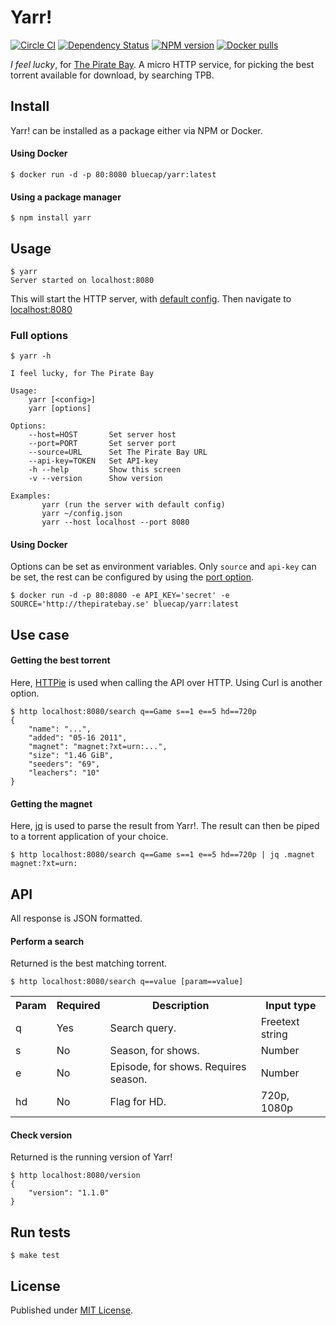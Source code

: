 # Yarr!

[![Circle CI](https://img.shields.io/circleci/project/bluecap-se/yarr.svg?style=flat-square)](https://circleci.com/gh/bluecap-se/yarr)
[![Dependency Status](https://img.shields.io/gemnasium/bluecap-se/yarr.svg?style=flat-square)](https://gemnasium.com/bluecap-se/yarr)
[![NPM version](https://img.shields.io/npm/v/yarr.svg?style=flat-square)](https://www.npmjs.com/package/yarr)
[![Docker pulls](https://img.shields.io/docker/pulls/bluecap/yarr.svg?style=flat-square)](https://registry.hub.docker.com/u/bluecap/yarr/)


*I feel lucky*, for [The Pirate Bay](https://thepiratebay.se/). A micro HTTP service,
for picking the best torrent available for download, by searching TPB.

## Install

Yarr! can be installed as a package either via NPM or Docker.

#### Using Docker

```console
$ docker run -d -p 80:8080 bluecap/yarr:latest
```

#### Using a package manager

```console
$ npm install yarr
```

## Usage

```console
$ yarr
Server started on localhost:8080
```

This will start the HTTP server, with [default config](https://github.com/bluecap-se/yarr/blob/master/lib/defaults.json).
Then navigate to [localhost:8080](http://localhost:8080)

### Full options

```console
$ yarr -h

I feel lucky, for The Pirate Bay

Usage:
    yarr [<config>]
    yarr [options]

Options:
    --host=HOST       Set server host
    --port=PORT       Set server port
    --source=URL      Set The Pirate Bay URL
    --api-key=TOKEN   Set API-key
    -h --help         Show this screen
    -v --version      Show version

Examples:
       yarr (run the server with default config)
       yarr ~/config.json
       yarr --host localhost --port 8080
```

#### Using Docker

Options can be set as environment variables. Only `source` and `api-key` can be set, the rest
can be configured by using the [port option](https://docs.docker.com/reference/commandline/run/).

```console
$ docker run -d -p 80:8080 -e API_KEY='secret' -e SOURCE='http://thepiratebay.se' bluecap/yarr:latest
```

## Use case

#### Getting the best torrent

Here, [HTTPie](https://github.com/jakubroztocil/httpie) is used when calling the API over HTTP. Using Curl is another option.

```console
$ http localhost:8080/search q==Game s==1 e==5 hd==720p
{
    "name": "...",
    "added": "05-16 2011",
    "magnet": "magnet:?xt=urn:...",
    "size": "1.46 GiB",
    "seeders": "69",
    "leachers": "10"
}
```

#### Getting the magnet

Here, [jq](http://stedolan.github.io/jq/) is used to parse the result from Yarr!. The result can then be piped to a torrent application of your choice.

```console
$ http localhost:8080/search q==Game s==1 e==5 hd==720p | jq .magnet
magnet:?xt=urn:
```

## API

All response is JSON formatted.

#### Perform a search
Returned is the best matching torrent.

```console
$ http localhost:8080/search q==value [param==value]
```

<table>
    <tr>
        <th>Param</th>
        <th>Required</th>
        <th>Description</th>
        <th>Input type</th>
    </tr>
    <tr>
        <td>q</td>
        <td>Yes</td>
        <td>Search query.</td>
        <td>Freetext string</td>
    </tr>
    <tr>
        <td>s</td>
        <td>No</td>
        <td>Season, for shows.</td>
        <td>Number</td>
    </tr>
    <tr>
        <td>e</td>
        <td>No</td>
        <td>Episode, for shows. Requires season.</td>
        <td>Number</td>
    </tr>
    <tr>
        <td>hd</td>
        <td>No</td>
        <td>Flag for HD.</td>
        <td>720p, 1080p</td>
    </tr>
</table>

#### Check version
Returned is the running version of Yarr!

```console
$ http localhost:8080/version
{
    "version": "1.1.0"
}
```

## Run tests

```console
$ make test
```

## License

Published under [MIT License](https://github.com/bluecap-se/yarr/blob/master/LICENSE).
